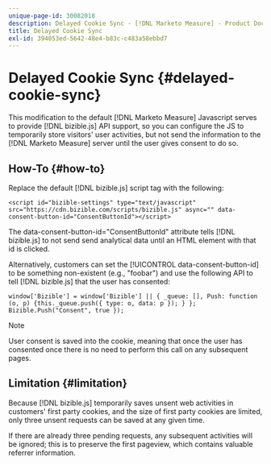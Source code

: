 ```yaml
---
unique-page-id: 30082018
description: Delayed Cookie Sync - [!DNL Marketo Measure] - Product Documentation
title: Delayed Cookie Sync
exl-id: 394053ed-5642-48e4-b83c-c483a58ebbd7
---
```

# Delayed Cookie Sync {#delayed-cookie-sync}

This modification to the default [!DNL Marketo Measure] Javascript serves to provide [!DNL bizible.js] API support, so you can configure the JS to temporarily store visitors' user activities, but not send the information to the [!DNL Marketo Measure] server until the user gives consent to do so.

## How-To {#how-to}

Replace the default [!DNL bizible.js] script tag with the following:

`<script id="bizible-settings" type="text/javascript" src="https://cdn.bizible.com/scripts/bizible.js" async="" data-consent-button-id="ConsentButtonId"></script>`

The data-consent-button-id="ConsentButtonId" attribute tells [!DNL bizible.js] to not send send analytical data until an HTML element with that id is clicked.

Alternatively, customers can set the [!UICONTROL data-consent-button-id] to be something non-existent (e.g., "foobar") and use the following API to tell [!DNL bizible.js] that the user has consented:

`window['Bizible'] = window['Bizible'] || { _queue: [], Push: function (o, p) {this._queue.push({ type: o, data: p }); } };`
`Bizible.Push("Consent", true });`

>[!NOTE]
>
>User consent is saved into the cookie, meaning that once the user has consented once there is no need to perform this call on any subsequent pages.

## Limitation {#limitation}

Because [!DNL bizible.js] temporarily saves unsent web activities in customers' first party cookies, and the size of first party cookies are limited, only three unsent requests can be saved at any given time.

If there are already three pending requests, any subsequent activities will be ignored; this is to preserve the first pageview, which contains valuable referrer information.
